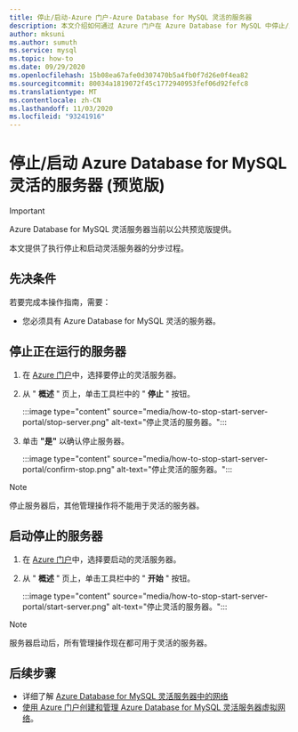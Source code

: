 ```yaml
---
title: 停止/启动-Azure 门户-Azure Database for MySQL 灵活的服务器
description: 本文介绍如何通过 Azure 门户在 Azure Database for MySQL 中停止/启动操作。
author: mksuni
ms.author: sumuth
ms.service: mysql
ms.topic: how-to
ms.date: 09/29/2020
ms.openlocfilehash: 15b08ea67afe0d307470b5a4fb0f7d26e0f4ea82
ms.sourcegitcommit: 80034a1819072f45c1772940953fef06d92fefc8
ms.translationtype: MT
ms.contentlocale: zh-CN
ms.lasthandoff: 11/03/2020
ms.locfileid: "93241916"
---
```

# <a name="stopstart-an-azure-database-for-mysql---flexible-server-preview"></a>停止/启动 Azure Database for MySQL 灵活的服务器 (预览版) 

> [!IMPORTANT]
> Azure Database for MySQL 灵活服务器当前以公共预览版提供。

本文提供了执行停止和启动灵活服务器的分步过程。

## <a name="prerequisites"></a>先决条件

若要完成本操作指南，需要：

-   您必须具有 Azure Database for MySQL 灵活的服务器。

## <a name="stop-a-running-server"></a>停止正在运行的服务器

1.  在 [Azure 门户](https://portal.azure.com/)中，选择要停止的灵活服务器。

2.  从 " **概述** " 页上，单击工具栏中的 " **停止** " 按钮。
    
    :::image type="content" source="media/how-to-stop-start-server-portal/stop-server.png" alt-text="停止灵活的服务器。"::: 

3.  单击 **"是"** 以确认停止服务器。

    :::image type="content" source="media/how-to-stop-start-server-portal/confirm-stop.png" alt-text="停止灵活的服务器。"::: 

> [!NOTE]
> 停止服务器后，其他管理操作将不能用于灵活的服务器。

## <a name="start-a-stopped-server"></a>启动停止的服务器

1.  在 [Azure 门户](https://portal.azure.com/)中，选择要启动的灵活服务器。

2.  从 " **概述** " 页上，单击工具栏中的 " **开始** " 按钮。

    :::image type="content" source="media/how-to-stop-start-server-portal/start-server.png" alt-text="停止灵活的服务器。":::  

> [!NOTE]
> 服务器启动后，所有管理操作现在都可用于灵活的服务器。

## <a name="next-steps"></a>后续步骤
- 详细了解 [Azure Database for MySQL 灵活服务器中的网络](./concepts-networking.md)
- [使用 Azure 门户创建和管理 Azure Database for MySQL 灵活服务器虚拟网络](./how-to-manage-virtual-network-portal.md)。

